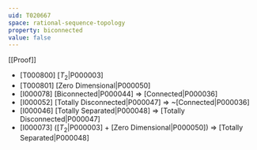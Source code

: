 ```yaml
---
uid: T020667
space: rational-sequence-topology
property: biconnected
value: false
---
```

[[Proof]]

* [T000800] [$T_2$|P000003]
* [T000801] [Zero Dimensional|P000050]
* [I000078] [Biconnected|P000044] => [Connected|P000036]
* [I000052] [Totally Disconnected|P000047] => ~[Connected|P000036]
* [I000046] [Totally Separated|P000048] => [Totally Disconnected|P000047]
* [I000073] ([$T_2$|P000003] + [Zero Dimensional|P000050]) => [Totally Separated|P000048]

